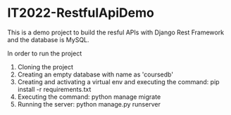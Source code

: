 # IT2022-RestfulApiDemo

<p>This is a demo project to build the resful APIs with Django Rest Framework and the database is MySQL.</p>
<p>In order to run the project</p>
<ol>
  <li>Cloning the project</li>
  <li>Creating an empty database with name as 'coursedb'</li>
  <li>Creating and activating a virtual env and executing the command: pip install -r requirements.txt</li>
  <li>Executing the command: python manage migrate</li>
  <li>Running the server: python manage.py runserver</li>
</ol>
